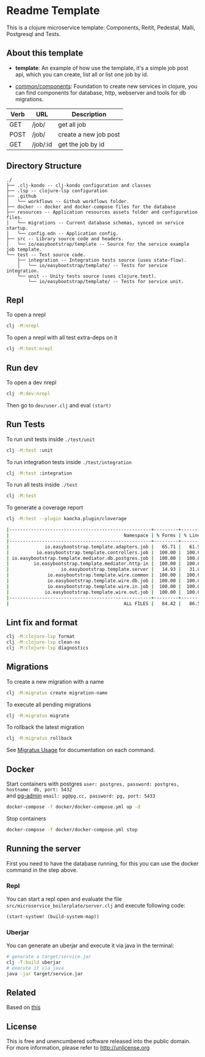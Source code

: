 # Readme Template

This is a clojure microservice template: Components, Reitit, Pedestal, Malli, Postgresql and Tests.


## About this template
 - **template**: An example of how use the template, it's a simple job post api, which you can create, list all or list one job by id.

- [common/components](https://github.com/easybootstrap/common): Foundation to create new services in clojure,
you can find components for database, http, webserver and tools for db migrations.

Verb | URL                | Description
-----| ------------------ | ------------------------------------------------
GET  | /job/              | get all job
POST | /job/              | create a new job post
GET  | /job/:id           | get the job by id

## Directory Structure
```
./
├── .clj-kondo -- clj-kondo configuration and classes
├── .lsp -- clojure-lsp configuration
├── .github
│   └── workflows -- Github workflows folder.
├── docker -- docker and docker-compose files for the database
├── resources -- Application resources assets folder and configuration files.
│   └── migrations -- Current database schemas, synced on service startup.
│   └── config.edn -- Application config.
├── src -- Library source code and headers.
│   └── io/easybootstrap/template -- Source for the service example job template.
└── test -- Test source code.
    ├── integration -- Integration tests source (uses state-flow).
    │   └── io/easybootstrap/template/ -- Tests for service integration.
    └── unit -- Unity tests source (uses clojure.test).
        └── io/easybootstrap/template/ -- Tests for service unit.
```

## Repl
To open a nrepl
```bash
clj -M:nrepl
```
To open a nrepl with all test extra-deps on it
```bash
clj -M:test:nrepl
```
## Run dev
To open a dev nrepl
```bash
clj -M:dev:nrepl
```

Then go to `dev/user.clj` and eval `(start)`

## Run Tests
To run unit tests inside `./test/unit`
```bash
clj -M:test :unit
```
To run integration tests inside `./test/integration`
```bash
clj -M:test :integration
```
To run all tests inside `./test`
```bash
clj -M:test
```
To generate a coverage report 
```bash
clj -M:test --plugin kaocha.plugin/cloverage

|----------------------------------------------------+---------+---------|
|                                          Namespace | % Forms | % Lines |
|----------------------------------------------------+---------+---------|
|             io.easybootstrap.template.adapters.job |   65.71 |   61.54 |
|          io.easybootstrap.template.controllers.job |  100.00 |  100.00 |
| io.easybootstrap.template.mediator.db.postgres.job |  100.00 |  100.00 |
|         io.easybootstrap.template.mediator.http-in |  100.00 |  100.00 |
|                   io.easybootstrap.template.server |   14.93 |   31.82 |
|              io.easybootstrap.template.wire.common |  100.00 |  100.00 |
|              io.easybootstrap.template.wire.db.job |  100.00 |  100.00 |
|              io.easybootstrap.template.wire.in.job |  100.00 |  100.00 |
|             io.easybootstrap.template.wire.out.job |  100.00 |  100.00 |
|----------------------------------------------------+---------+---------|
|                                          ALL FILES |   84.42 |   86.58 |
```

## Lint fix and format

```bash
clj -M:clojure-lsp format
clj -M:clojure-lsp clean-ns
clj -M:clojure-lsp diagnostics
```

## Migrations
To create a new migration with a name
```bash
clj -M:migratus create migration-name
```
To execute all pending migrations
```bash
clj -M:migratus migrate
```
To rollback the latest migration
```bash
clj -M:migratus rollback
```
See [Migratus Usage](https://github.com/yogthos/migratus#usage) for documentation on each command.

## Docker
Start containers with postgres `user: postgres, password: postgres, hostname: db, port: 5432`  
and [pg-admin](http://localhost:5433) `email: pg@pg.cc, password: pg, port: 5433`
```bash
docker-compose -f docker/docker-compose.yml up -d
```
Stop containers
```bash
docker-compose -f docker/docker-compose.yml stop
```

## Running the server
First you need to have the database running, for this you can use the docker command in the step above.

### Repl
You can start a repl open and evaluate the file `src/microservice_boilerplate/server.clj` and execute following code:
```clojure
(start-system! (build-system-map))
```

### Uberjar
You can generate an uberjar and execute it via java in the terminal:
```bash
# genarate a target/service.jar
clj -T:build uberjar
# execute it via java
java -jar target/service.jar
```
## Related

Based on [this](https://github.com/parenthesin/microservice-boilerplate-malli)

## License
This is free and unencumbered software released into the public domain.  
For more information, please refer to <http://unlicense.org>


